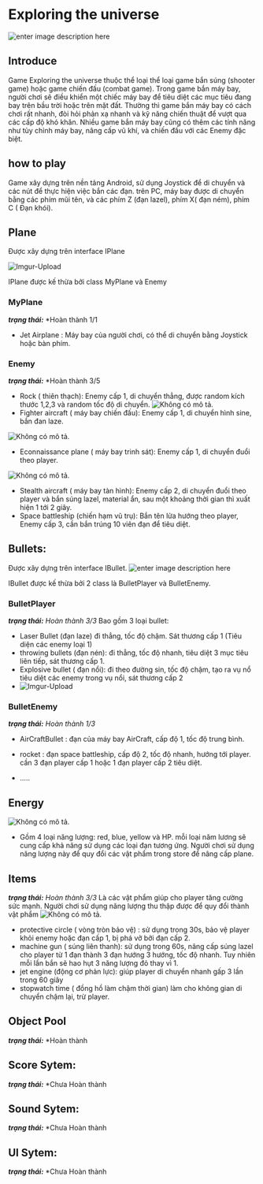 #   Exploring the universe

![enter image description here](https://i.imgur.com/NdWwvxJ.png)

## Introduce

Game Exploring the universe  thuộc thể loại thể loại game bắn súng (shooter game) hoặc game chiến đấu (combat game). Trong game bắn máy bay, người chơi sẽ điều khiển một chiếc máy bay để tiêu diệt các mục tiêu đang bay trên bầu trời hoặc trên mặt đất. Thường thì game bắn máy bay có cách chơi rất nhanh, đòi hỏi phản xạ nhanh và kỹ năng chiến thuật để vượt qua các cấp độ khó khăn. Nhiều game bắn máy bay cũng có thêm các tính năng như tùy chỉnh máy bay, nâng cấp vũ khí, và chiến đấu với các Enemy đặc biệt.

## how to play

Game xây dựng  trên nền tảng Android, sử dụng Joystick để di chuyển và các nút để thực hiện việc bắn các đạn.
trên PC, máy bay được di chuyển bằng các phím mũi tên, và  các phím Z (đạn lazel), phím X( đạn ném), phím C ( Đạn khói).

## Plane
Được xây dựng trên interface IPlane

![Imgur-Upload](https://i.imgur.com/h082Q7q.png)

IPlane được kế thừa bởi class MyPlane và Enemy


### MyPlane
***trạng thái:*** *Hoàn thành 1/1
 
 * Jet Airplane : Máy bay của  người chơi, có thể di chuyển bằng Joystick hoặc bàn phím.
 
 ### Enemy
 ***trạng thái:*** *Hoàn thành 3/5
* Rock ( thiên thạch): Enemy cấp 1, di chuyển thẳng, được random kích thước 1,2,3 và random tốc độ di chuyển. 
![Không có mô tả.](https://scontent.fsgn2-5.fna.fbcdn.net/v/t1.15752-9/335439013_542583534528025_1606988361769204512_n.png?_nc_cat=104&ccb=1-7&_nc_sid=ae9488&_nc_ohc=SJSJgudsti4AX9_l8lK&_nc_ht=scontent.fsgn2-5.fna&oh=03_AdR_eEU92ulf4eFPujkOWh2fkwE9h1zoVomQJfG_4UbRfw&oe=64364A51)
* Fighter aircraft ( máy bay chiến đấu): Enemy cấp 1, di chuyển hình sine, bắn đan laze.

![Không có mô tả.](https://scontent.fsgn2-9.fna.fbcdn.net/v/t1.15752-9/335129374_1876701106039664_8128558979805074652_n.png?_nc_cat=103&ccb=1-7&_nc_sid=ae9488&_nc_ohc=s4RBIqBgi2oAX-jarEP&_nc_ht=scontent.fsgn2-9.fna&oh=03_AdQoey5t8m1hv6m0Tv2FFSCRiORUNpMIib6u3eVUo5antw&oe=64364726)


* Econnaissance plane ( máy bay trinh sát): Enemy cấp 1, di chuyển đuổi theo player.


![Không có mô tả.](https://scontent.fsgn2-5.fna.fbcdn.net/v/t1.15752-9/335939703_129809886702825_4478663882574387258_n.png?_nc_cat=104&ccb=1-7&_nc_sid=ae9488&_nc_ohc=ie1SAdBBeAYAX_ZRspI&_nc_ht=scontent.fsgn2-5.fna&oh=03_AdR1ENw_tghMSGP3LpoUAI2Ko7Lo_zMJosERUFjHBJtxow&oe=643657AC)
* Stealth aircraft ( máy bay tàn hình): Enemy cấp 2, di chuyển đuổi theo player và bắn súng lazel, material ẩn, sau một khoảng thời gian thì xuất hiện 1 tới 2 giây.
* Space battleship (chiến hạm vũ trụ): Bắn tên lửa hướng theo player, Enemy cấp 3, cần bắn trúng 10 viên đạn để tiêu diệt.

## Bullets:
Được xây dựng trên interface IBullet.
![enter image description here](https://i.imgur.com/MxDrOt4.png) 

IBullet được kế thừa bởi 2 class là BulletPlayer và BulletEnemy.

### BulletPlayer
***trạng thái:*** *Hoàn thành 3/3*
Bao gồm 3 loại bullet: 
* Laser Bullet (đạn laze) đi thẳng, tốc độ chậm. Sát thương cấp 1 (Tiêu diện các enemy loại 1)
* throwing bullets (đạn nén): đi thẳng, tốc độ nhanh, tiêu diệt 3 mục tiêu liên tiếp, sát thương cấp 1.
* Explosive bullet ( đạn nổi): đi theo đường sin, tốc độ chậm, tạo ra vụ nổ tiêu diệt các enemy trong vụ nổi, sát thương cấp 2
* ![Imgur-Upload](https://i.imgur.com/D2GvymF.png)


### BulletEnemy
***trạng thái:*** *Hoàn thành 1/3*
 * AirCraftBullet : đạn của máy bay AirCraft, cấp độ 1, tốc độ trung bình.
 
 * rocket : đạn space battleship, cấp độ 2, tốc độ nhanh, hướng tới player. cần 3 đạn player cấp 1  hoặc 1 đạn player cấp 2 tiêu diệt.

* .....

 
 ## Energy

![Không có mô tả.](https://scontent.fsgn2-7.fna.fbcdn.net/v/t1.15752-9/335131509_732642868333130_8013481193207864005_n.png?_nc_cat=108&ccb=1-7&_nc_sid=ae9488&_nc_ohc=7aJhXQbgAlwAX97X7Vj&_nc_ht=scontent.fsgn2-7.fna&oh=03_AdTRp82sTA43DO61c6lK5vz4dn2nON28B4TlwiLEAj2zJw&oe=6436351A)

- Gồm 4 loại năng lượng: red, blue, yellow và  HP. mỗi loại năm lương sẽ cung cấp khả năng sử dụng các loại đạn tương ứng. Người chơi sử  dụng năng lượng này để  quy đổi các vật phẩm trong store để nâng cấp plane.


## Items
***trạng thái:*** *Hoàn thành 3/3*
Là các vật phẩm giúp cho player tăng cường sức mạnh.
Người chơi sử dụng năng lượng thu thập được để quy đổi thành vật phẩm
![Không có mô tả.](https://scontent.fsgn2-7.fna.fbcdn.net/v/t1.15752-9/335721662_591183022934112_838938544079724028_n.png?_nc_cat=100&ccb=1-7&_nc_sid=ae9488&_nc_ohc=niLGYBYZSBoAX-leKXc&_nc_ht=scontent.fsgn2-7.fna&oh=03_AdSJ2ghCzPdn7UNZI6IN7XK6shor5dW0xhZ5yuYi2hSOrw&oe=643624AB)

* protective circle ( vòng tròn bảo vệ) : sử dụng trong 30s, bảo vệ player khỏi enemy hoặc  đạn cấp 1, bị phá  vở bởi đạn cấp 2.
* machine gun ( súng liên thanh): sử dụng trong 60s, nâng cấp súng lazel cho player từ 1 đạn thành 3 đạn hướng 3 hướng, tốc độ nhanh. Tuy nhiên mỗi lần bắn sẽ hao hụt 3 năng lượng đỏ thay vì 1.
* jet engine (động cơ phản lực): giúp player di chuyển nhanh gấp 3 lần trong 60 giây
* stopwatch time ( đồng hồ làm chậm thời gian) làm cho không gian di chuyển chậm lại, trừ player.

## Object Pool
***trạng thái:*** *Hoàn thành 

## Score Sytem:
***trạng thái:*** *Chưa Hoàn thành 

## Sound Sytem:
***trạng thái:*** *Chưa Hoàn thành 

## UI Sytem:
***trạng thái:*** *Chưa Hoàn thành 
